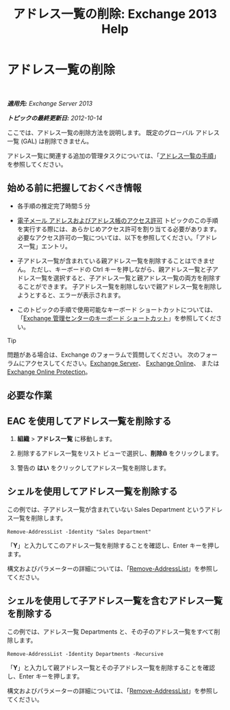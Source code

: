 ﻿---
title: 'アドレス一覧の削除: Exchange 2013 Help'
TOCTitle: アドレス一覧の削除
ms:assetid: 39a313f3-41d4-4c8f-af67-df2316f3687f
ms:mtpsurl: https://technet.microsoft.com/ja-jp/library/Aa997294(v=EXCHG.150)
ms:contentKeyID: 49896203
ms.date: 04/24/2018
mtps_version: v=EXCHG.150
ms.translationtype: HT
---

# アドレス一覧の削除

 

_**適用先:** Exchange Server 2013_

_**トピックの最終更新日:** 2012-10-14_

ここでは、アドレス一覧の削除方法を説明します。 既定のグローバル アドレス一覧 (GAL) は削除できません。

アドレス一覧に関連する追加の管理タスクについては、「[アドレス一覧の手順](address-list-procedures-exchange-2013-help.md)」を参照してください。

## 始める前に把握しておくべき情報

  - 各手順の推定完了時間:5 分

  - [電子メール アドレスおよびアドレス帳のアクセス許可](email-address-and-address-book-permissions-exchange-2013-help.md) トピックのこの手順を実行する際には、あらかじめアクセス許可を割り当てる必要があります。必要なアクセス許可の一覧については、以下を参照してください。「アドレス一覧」エントリ。

  - 子アドレス一覧が含まれている親アドレス一覧を削除することはできません。 ただし、キーボードの Ctrl キーを押しながら、親アドレス一覧と子アドレス一覧を選択すると、子アドレス一覧と親アドレス一覧の両方を削除することができます。 子アドレス一覧を削除しないで親アドレス一覧を削除しようとすると、エラーが表示されます。

  - このトピックの手順で使用可能なキーボード ショートカットについては、「[Exchange 管理センターのキーボード ショートカット](keyboard-shortcuts-in-the-exchange-admin-center-exchange-online-protection-help.md)」を参照してください。


> [!TIP]
> 問題がある場合は、Exchange のフォーラムで質問してください。 次のフォーラムにアクセスしてください。<A href="https://go.microsoft.com/fwlink/p/?linkid=60612">Exchange Server</A>、 <A href="https://go.microsoft.com/fwlink/p/?linkid=267542">Exchange Online</A>、 または <A href="https://go.microsoft.com/fwlink/p/?linkid=285351">Exchange Online Protection</A>。



## 必要な作業

## EAC を使用してアドレス一覧を削除する

1.  <strong>組織</strong> \> <strong>アドレス一覧</strong> に移動します。

2.  削除するアドレス一覧をリスト ビューで選択し、<strong>削除</strong>![\[削除\] アイコン](images/JJ651670.14f639f6-61e8-4418-bbfb-0db14de9d2f5(EXCHG.150).gif "[削除] アイコン") をクリックします。

3.  警告の <strong>はい</strong> をクリックしてアドレス一覧を削除します。

## シェルを使用してアドレス一覧を削除する

この例では、子アドレス一覧が含まれていない Sales Department というアドレス一覧を削除します。

    Remove-AddressList -Identity "Sales Department"

「**Y**」と入力してこのアドレス一覧を削除することを確認し、Enter キーを押します。

構文およびパラメーターの詳細については、「[Remove-AddressList](https://technet.microsoft.com/ja-jp/library/bb124342\(v=exchg.150\))」を参照してください。

## シェルを使用して子アドレス一覧を含むアドレス一覧を削除する

この例では、アドレス一覧 Departments と、その子のアドレス一覧をすべて削除します。

    Remove-AddressList -Identity Departments -Recursive

「**Y**」と入力して親アドレス一覧とその子アドレス一覧を削除することを確認し、Enter キーを押します。

構文およびパラメーターの詳細については、「[Remove-AddressList](https://technet.microsoft.com/ja-jp/library/bb124342\(v=exchg.150\))」を参照してください。

